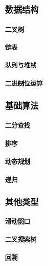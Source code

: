 # 数据结构
## 二叉树

## 链表

## 队列与堆栈

## 二进制位运算

# 基础算法

## 二分查找

## 排序

## 动态规划

## 递归

# 其他类型

## 滑动窗口

## 二叉搜索树

## 回溯
